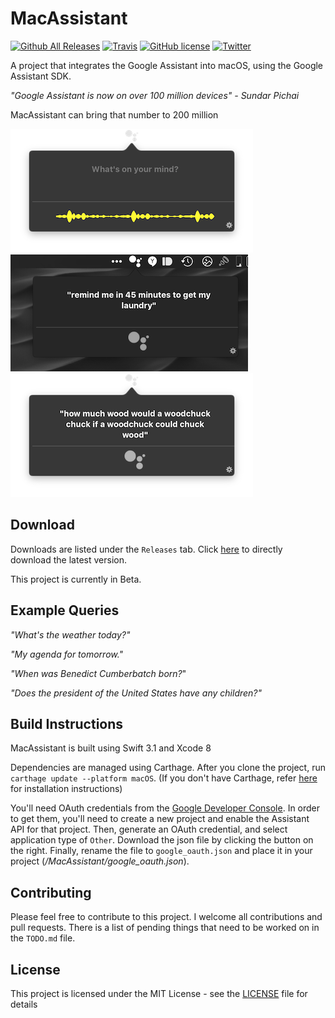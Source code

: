 # MacAssistant

[![Github All Releases](https://img.shields.io/github/downloads/vanshg/MacAssistant/total.svg)](https://github.com/vanshg/MacAssistant/releases) [![Travis](https://img.shields.io/badge/Swift-3.1-blue.svg)](https://github.com/vanshg/MacAssistant) [![GitHub license](https://img.shields.io/badge/license-MIT-blue.svg)](https://raw.githubusercontent.com/vanshg/MacAssistant/master/LICENSE) [![Twitter](https://img.shields.io/twitter/url/https/github.com/vanshg/MacAssistant.svg?style=social)](https://twitter.com/intent/tweet?text=Wow:&url=%5Bobject%20Object%5D)

A project that integrates the Google Assistant into macOS, using the Google Assistant SDK.

*"Google Assistant is now on over 100 million devices" - Sundar Pichai*

MacAssistant can bring that number to 200 million

![](images/1.png)
![](images/2.png)
![](images/3.png)

## Download
Downloads are listed under the `Releases` tab.
Click [here](https://github.com/vanshg/MacAssistant/releases/download/0.2/MacAssistant.zip) to directly download the latest version.

This project is currently in Beta.

## Example Queries
*"What's the weather today?"*

*"My agenda for tomorrow."*

*"When was Benedict Cumberbatch born?*"

*"Does the president of the United States have any children?"*

## Build Instructions
MacAssistant is built using Swift 3.1 and Xcode 8

Dependencies are managed using Carthage. After you clone the project, run `carthage update --platform macOS`. (If you don't have Carthage, refer [here](https://github.com/Carthage/Carthage) for installation instructions)

You'll need OAuth credentials from the [Google Developer Console](https://console.developers.google.com). In order to get them, you'll need to create a new project and enable the Assistant API for that project. Then, generate an OAuth credential, and select application type of `Other`. Download the json file by clicking the button on the right. Finally, rename the file to `google_oauth.json` and place it in your project (*/MacAssistant/google_oauth.json*).

## Contributing
Please feel free to contribute to this project. I welcome all contributions and pull requests. There is a list of pending things that need to be worked on in the `TODO.md` file.

## License
This project is licensed under the MIT License - see the [LICENSE](LICENSE) file for details
